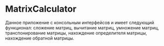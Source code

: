 # MatrixCalculator
Данное приложение с консольным интерфейсов и имеет следующий функционал: сложение матриц, вычитание матриц, умножение матриц, транспонирование матрицы, нахождение определителя матрицы, нахождение обратной матрицы.

